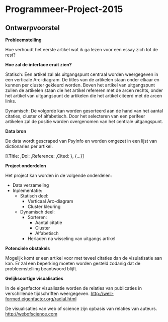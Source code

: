 Programmeer-Project-2015
=======

Ontwerpvoorstel
-------

**Probleemstelling**

Hoe verhoudt het eerste artikel wat ik ga lezen voor een essay zich tot de rest?


**Hoe zal de interface eruit zien?**

Statisch:
Een artikel zal als uitgangspunt centraal worden weergegeven in een verticale Arc-diagram. De titles van de artikelen
staan onder elkaar en kunnen per cluster gekleurd worden. Boven het artikel van uitgangspunt zullen de artikelen staan
die het artikel refereren met de arcen rechts, onder het artikel van uitgangspunt de artikelen die het artikel citeerd
met de arcen links.

Dynamisch:
De volgorde kan worden gesorteerd aan de hand van het aantal citaties, cluster of alfabetisch.
Door het selecteren van een perifeer artikelen zal de positie worden overgenomen van het centrale uitgangspunt. 


**Data bron**

De data wordt gescraped van PsyInfo en worden omgezet in een lijst van dictionaries per artikel. 

[{Title: ,Doi: ,Reference: ,Cited: }, {...}]


**Project onderdelen**

Het project kan worden in de volgende onderdelen:
* Data verzameling
* Inplementatie:
    * Statisch deel:
        * Verticaal Arc-diagram
        * Cluster kleuring
    * Dynamisch deel:
        * Sorteren:
            * Aantal citatie
            * Cluster
            * Alfabetisch
        * Herladen na wisseling van uitgangs artikel
  
        
**Potenciele obstakels**

Mogelijk komt er een artikel voor met teveel citaties dan de visulatisatie aan kan. Er zal een beperking moeten 
worden gesteld zodanig dat de probleemstelling beantwoord blijft.


**Gelijksoortige visualisaties**

In de eigenfactor visualisatie worden de relaties van publicaties in verschillende tijdschriften weergegeven.
http://well-formed.eigenfactor.org/radial.html

De visualisaties van web of science zijn opbasis van relaties van auteurs.
http://webofscience.com


    


